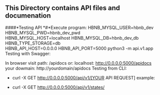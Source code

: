 ## This Directory contains API files and documenation
#*#*##*Testing API
*#*Execute program:
HBNB_MYSQL_USER=hbnb_dev HBNB_MYSQL_PWD=hbnb_dev_pwd \
HBNB_MYSQL_HOST=localhost HBNB_MYSQL_DB=hbnb_dev_db HBNB_TYPE_STORAGE=db \
HBNB_API_HOST=0.0.0.0 HBNB_API_PORT=5000 python3 -m api.v1.app
Testing with Swagger:

In browser visit path: /apidocs or:
localhost: http://0.0.0.0:5000/apidocs
your dowmain: http://yourdomain/apidocs
Testing from CLI:

* curl -X GET http://0.0.0.0:5000/api/v1/[YOUR API REQUEST]
example:

* curl -X GET http://0.0.0.0:5000/api/v1/states/
